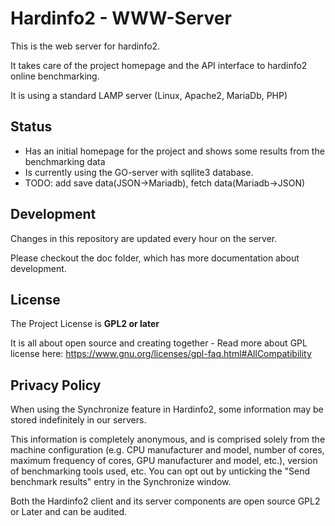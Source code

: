 Hardinfo2 - WWW-Server
======================

This is the web server for hardinfo2.

It takes care of the project homepage and the API interface to hardinfo2 online benchmarking.

It is using a standard LAMP server (Linux, Apache2, MariaDb, PHP)

Status
------
 - Has an initial homepage for the project and shows some results from the benchmarking data
 - Is currently using the GO-server with sqllite3 database.
 - TODO: add save data(JSON->Mariadb), fetch data(Mariadb->JSON)

Development
----
Changes in this repository are updated every hour on the server.

Please checkout the doc folder, which has more documentation about development.

License
------
The Project License is **GPL2 or later**

It is all about open source and creating together - Read more about GPL license here: https://www.gnu.org/licenses/gpl-faq.html#AllCompatibility

Privacy Policy
---------------
When using the Synchronize feature in Hardinfo2, some information may be stored indefinitely in our servers.

This information is completely anonymous, and is comprised solely from the machine configuration (e.g. CPU manufacturer and model, number of cores, maximum frequency of cores, GPU manufacturer and model, etc.), version of benchmarking tools used, etc. You can opt out by unticking the "Send benchmark results" entry in the Synchronize window.

Both the Hardinfo2 client and its server components are open source GPL2 or Later and can be audited.
